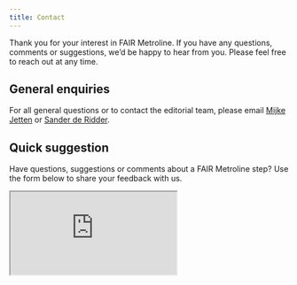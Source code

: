 ```yaml
---
title: Contact
---
```


Thank you for your interest in FAIR Metroline. If you have any questions, comments or suggestions, we’d be happy to hear from you. Please feel free to reach out at any time.

## General enquiries
For all general questions or to contact the editorial team, please email [Mijke Jetten](mailto:mijke.jetten@health-ri.nl) or [Sander de Ridder](mailto:sander.deridder@health-ri.nl).

## Quick suggestion
Have questions, suggestions or comments about a FAIR Metroline step? Use the form below to share your feedback with us.

<div class="responsive-iframe-container">
  <iframe 
    src="https://forms.office.com/Pages/ResponsePage.aspx?id=CuPeS5QMZUi8Uh2fiUpJdWSpamuZzTlOrxbb6u-zC4hUNDZJSERMWDFKV05VQURQM0xURFJLUDBNWS4u&embed=true"
    allowfullscreen
    loading="lazy"
    referrerpolicy="no-referrer">
  </iframe>
</div>